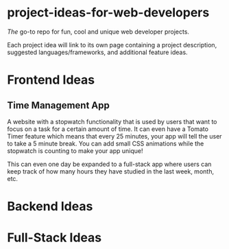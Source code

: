 # project-ideas-for-web-developers

_The_ go-to repo for fun, cool and unique web developer projects. 

Each project idea will link to its own page containing a project description, suggested languages/frameworks, and additional feature ideas. 

# Frontend Ideas
## Time Management App
A website with a stopwatch functionality that is used by users that want to focus on a task for a certain amount of time. 
It can even have a Tomato Timer feature which means that every 25 minutes, your app will tell the user to take a 5 minute break. 
You can add small CSS animations while the stopwatch is counting to make your app unique!

This can even one day be expanded to a full-stack app where users can keep track of how many hours they have studied in the last week, month, etc.


# Backend Ideas


# Full-Stack Ideas

